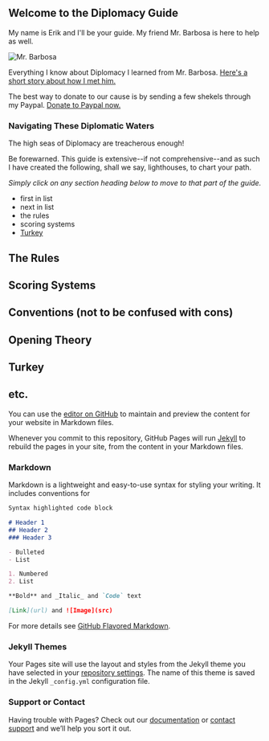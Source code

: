 ## Welcome to the Diplomacy Guide

My name is Erik and I'll be your guide. My friend Mr. Barbosa is here to help as well. 

![Mr. Barbosa](/images/barbosa.png)

Everything I know about Diplomacy I learned from Mr. Barbosa. [Here's a short story about how I met him.](https://leanpub.com/diplomacy)

The best way to donate to our cause is by sending a few shekels through my Paypal. [Donate to Paypal now.](https://paypal.me/erikv/7)

### Navigating These Diplomatic Waters

The high seas of Diplomacy are treacherous enough! 

Be forewarned. This guide is extensive--if not comprehensive--and as such I have created the following, shall we say, lighthouses, to chart your path.

*Simply click on any section heading below to move to that part of the guide.*

* first in list
* next in list
* the rules
* scoring systems
* [Turkey](#Turkey) 

## The Rules 

## Scoring Systems

## Conventions (not to be confused with cons)

## Opening Theory

## Turkey <a name="Turkey"></a>

## etc.


You can use the [editor on GitHub](https://github.com/erikvanmechelen/diplomacybook/edit/master/README.md) to maintain and preview the content for your website in Markdown files.

Whenever you commit to this repository, GitHub Pages will run [Jekyll](https://jekyllrb.com/) to rebuild the pages in your site, from the content in your Markdown files.

### Markdown

Markdown is a lightweight and easy-to-use syntax for styling your writing. It includes conventions for

```markdown
Syntax highlighted code block

# Header 1
## Header 2
### Header 3

- Bulleted
- List

1. Numbered
2. List

**Bold** and _Italic_ and `Code` text

[Link](url) and ![Image](src)
```

For more details see [GitHub Flavored Markdown](https://guides.github.com/features/mastering-markdown/).

### Jekyll Themes

Your Pages site will use the layout and styles from the Jekyll theme you have selected in your [repository settings](https://github.com/erikvanmechelen/diplomacybook/settings). The name of this theme is saved in the Jekyll `_config.yml` configuration file.

### Support or Contact

Having trouble with Pages? Check out our [documentation](https://help.github.com/categories/github-pages-basics/) or [contact support](https://github.com/contact) and we’ll help you sort it out.

